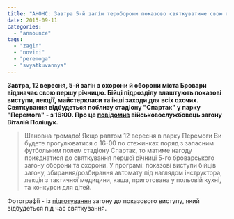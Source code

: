 ```yaml
---
title: "АНОНС: Завтра 5-й загін тероборони показово святкуватиме свою першу річницю"
date: 2015-09-11
categories: 
  - "announce"
tags: 
  - "zagin"
  - "novini"
  - "peremoga"
  - "svyatkuvannya"
---
```


**Завтра, 12 вересня, 5-й загін з охорони й оборони міста Бровари відзначає свою першу річницю. Бійці підрозділу влаштують показові виступи, лекції, майстеркласи та інші заходи для всіх охочих. Святкування відбудеться поблизу стадіону "Спартак" у парку "Перемога" - з 16:00. Про це [повідомив](https://www.facebook.com/groups/brovary/permalink/1103903889639576/) військовослужбовець загону Віталій Поліщук.**

> Шановна громадо! Якщо раптом 12 вересня в парку Перемоги Ви будете прогулюватися о 16-00 по стежинках поряд з запасним футбольним полем стадіону Спартак, то матиме нагоду приєднатися до святкування першої річниці 5-го броварського загону оборони та охорони. У програмі: показові виступи бійців загону, збирання/розбирання автомату під наглядом інструктора, лекція з тактичної медицини, каша, приготована у польовій кухні, та конкурси для дітей.

Фотографії - із [підготування](http://www.brovary5.kiev.ua/index.php/novini/item/86-pidgotovka-do-svyatkuvannya-richnitsi-zagonu) загону до показового виступу, який відбудеться під час святкування.
